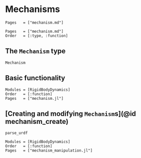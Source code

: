# Mechanisms

```@contents
Pages   = ["mechanism.md"]
```

```@index
Pages   = ["mechanism.md"]
Order   = [:type, :function]
```

## The `Mechanism` type
```@docs
Mechanism
```

## Basic functionality
```@autodocs
Modules = [RigidBodyDynamics]
Order   = [:function]
Pages   = ["mechanism.jl"]
```

## [Creating and modifying `Mechanism`s](@id mechanism_create)
```@docs
parse_urdf
```

```@autodocs
Modules = [RigidBodyDynamics]
Order   = [:function]
Pages   = ["mechanism_manipulation.jl"]
```
